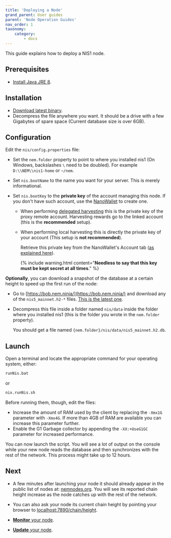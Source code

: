 ```yaml
---
title: 'Deploying a Node'
grand_parent: User guides
parent: 'Node Operation Guides'
nav_order: 1
taxonomy:
    category:
        - docs
---
```


This guide explains how to deploy a NIS1 node.

## Prerequisites

- [Install Java JRE 8](https://docs.oracle.com/javase/8/docs/technotes/guides/install/install_overview.html).

## Installation

- [Download latest binary](https://bob.nem.ninja/nis-0.6.97.tgz).
- Decompress the file anywhere you want. It should be a drive with a few Gigabytes of spare space (Current database size is over 6GB).

## Configuration

Edit the ``nis/config.properties`` file:

- Set the ``nem.folder`` property to point to where you installed nis1 (On Windows, backslashes ``\`` need to be doubled). For example ``D:\\NEM\\nis1-home`` or ``~/nem``.
- Set ``nis.bootName`` to the name you want for your server. This is merely informational.
- Set ``nis.bootKey`` to the **private key** of the account managing this node. If you don't have such account, use the [NanoWallet](../../nanowallet/docs.en.md) to create one.

  - When performing [delegated harvesting](../../nanowallet/delegated-harvesting/docs.en.md) this is the private key of the proxy remote account. Harvesting rewards go to the linked account (this is the **recommended** setup).

  - When performing local harvesting this is directly the private key of your account (This setup is **not recommended**).

    Retrieve this private key from the NanoWallet's Account tab ([as explained here](../../nanowallet/backup-wallet/docs.en.md#backup-to-paper)).

    {% include warning.html content="**Needless to say that this key must be kept secret at all times**." %}

**Optionally**, you can download a snapshot of the database at a certain height to speed up the first run of the node:

- Go to  [https://bob.nem.ninja/](https://bob.nem.ninja/) and download any of the ``nis5_mainnet.h2-*`` files. [This is the latest one](https://bob.nem.ninja/nis5_mainnet.h2-snapshot.db.gz).
- Decompress this file inside a folder named ``nis/data`` inside the folder where you installed nis1 (this is the folder you wrote in the ``nem.folder`` property).

  You should get a file named ``{nem.folder}/nis/data/nis5_mainnet.h2.db``.

## Launch

Open a terminal and locate the appropriate command for your operating system, either:

```bash
runNis.bat
```

or

```bash
nix.runNis.sh
```

Before running them, though, edit the files:

- Increase the amount of RAM used by the client by replacing the ``-Xmx1G`` parameter with ``-Xmx4G``. If more than 4GB of RAM are available you can increase this parameter further.
- Enable the G1 Garbage collector by appending the ``-XX:+UseG1GC`` parameter for increased performance.

You can now launch the script. You will see a lot of output on the console while your new node reads the database and then synchronizes with the rest of the network. This process might take up to 12 hours.

## Next

- A few minutes after launching your node it should already appear in the public list of nodes at: [nemnodes.org](https://nemnodes.org/nodes/). You will see its reported chain height increase as the node catches up with the rest of the network.

- You can also ask your node its current chain height by pointing your browser to [localhost:7890/chain/height](http://localhost:7890/chain/height).

- [**Monitor** your node](../monitoring-node/docs.en.md).

- [**Update** your node](../updating-node/docs.en.md).
